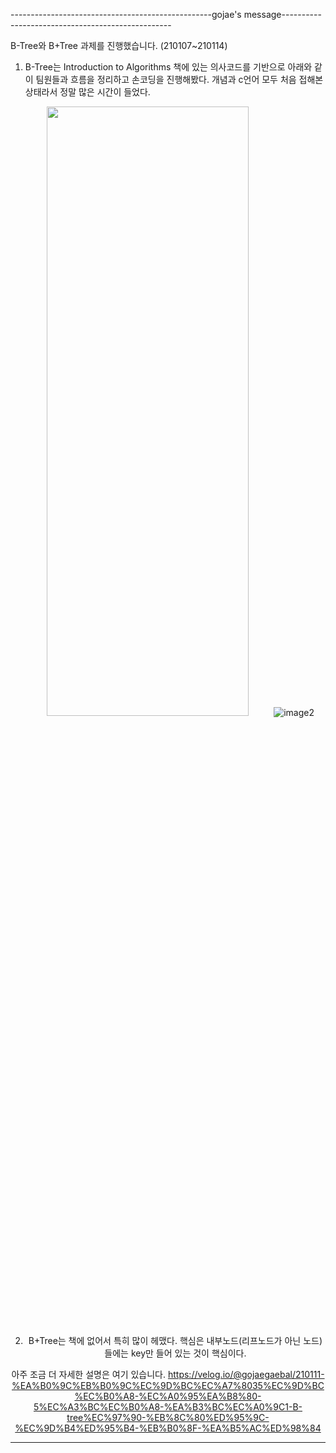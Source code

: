 --------------------------------------------------gojae's message--------------------------------------------------

B-Tree와 B+Tree 과제를 진행했습니다. (210107~210114)

1. B-Tree는 Introduction to Algorithms 책에 있는 의사코드를 기반으로 아래와 같이 팀원들과 흐름을 정리하고 손코딩을 진행해봤다.
개념과 c언어 모두 처음 접해본 상태라서 정말 많은 시간이 들었다.
 <center><img src = "https://media.vlpt.us/images/gojaegaebal/post/1a0908cf-cf07-4a22-bd7f-c3e28fcedb8e/image.png" width=80% height = 50%)
 
 ![image2](https://user-images.githubusercontent.com/72333462/105198929-8aa65f00-5b81-11eb-9974-dcb54c735e12.png)

2. B+Tree는 책에 없어서 특히 많이 헤맸다. 핵심은 내부노드(리프노드가 아닌 노드)들에는 key만 들어 있는 것이 핵심이다.

아주 조금 더 자세한 설명은 여기 있습니다.
https://velog.io/@gojaegaebal/210111-%EA%B0%9C%EB%B0%9C%EC%9D%BC%EC%A7%8035%EC%9D%BC%EC%B0%A8-%EC%A0%95%EA%B8%80-5%EC%A3%BC%EC%B0%A8-%EA%B3%BC%EC%A0%9C1-B-tree%EC%97%90-%EB%8C%80%ED%95%9C-%EC%9D%B4%ED%95%B4-%EB%B0%8F-%EA%B5%AC%ED%98%84

-------------------------------------------------------------------------------------------------------------------

